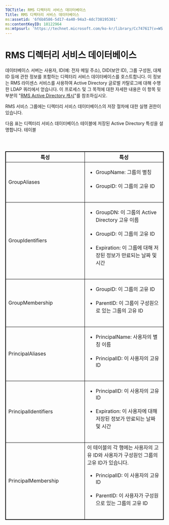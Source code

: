 ```yaml
---
TOCTitle: RMS 디렉터리 서비스 데이터베이스
Title: RMS 디렉터리 서비스 데이터베이스
ms:assetid: '6f6b8586-5d17-4a40-94a3-4dc738195301'
ms:contentKeyID: 18122964
ms:mtpsurl: 'https://technet.microsoft.com/ko-kr/library/Cc747617(v=WS.10)'
---
```


RMS 디렉터리 서비스 데이터베이스
================================

데이터베이스 서버는 사용자, ID(예: 전자 메일 주소), DID(보안 ID), 그룹 구성원, 대체 ID 등에 관한 정보를 포함하는 디렉터리 서비스 데이터베이스를 호스트합니다. 이 정보는 RMS 라이센스 서비스를 사용하여 Active Directory 글로벌 카탈로그에 대해 수행한 LDAP 쿼리에서 얻습니다. 이 프로세스 및 그 목적에 대한 자세한 내용은 이 항목 뒷부분의 "[RMS Active Directory 캐시](https://technet.microsoft.com/c721a2eb-2fe9-4346-b426-3cc169b97265)"를 참조하십시오.

RMS 서비스 그룹에는 디렉터리 서비스 데이터베이스의 저장 절차에 대한 실행 권한이 있습니다.

다음 표는 디렉터리 서비스 데이터베이스 테이블에 저장된 Active Directory 특성을 설명합니다. 테이블

###  

 
<table style="border:1px solid black;">
<colgroup>
<col width="50%" />
<col width="50%" />
</colgroup>
<thead>
<tr class="header">
<th style="border:1px solid black;" >특성</th>
<th style="border:1px solid black;" >특성</th>
</tr>
</thead>
<tbody>
<tr class="odd">
<td style="border:1px solid black;">GroupAliases</td>
<td style="border:1px solid black;"><ul>
<li>GroupName: 그룹의 별칭<br />
<br />
</li>
<li>GroupID: 이 그룹의 고유 ID<br />
<br />
</li>
</ul></td>
</tr>
<tr class="even">
<td style="border:1px solid black;">GroupIdentifiers</td>
<td style="border:1px solid black;"><ul>
<li>GroupDN: 이 그룹의 Active Directory 고유 이름<br />
<br />
</li>
<li>GroupID: 이 그룹의 고유 ID<br />
<br />
</li>
<li>Expiration: 이 그룹에 대해 저장된 정보가 만료되는 날짜 및 시간<br />
<br />
</li>
</ul></td>
</tr>
<tr class="odd">
<td style="border:1px solid black;">GroupMembership</td>
<td style="border:1px solid black;"><ul>
<li>GroupID: 이 그룹의 고유 ID<br />
<br />
</li>
<li>ParentID: 이 그룹이 구성원으로 있는 그룹의 고유 ID<br />
<br />
</li>
</ul></td>
</tr>
<tr class="even">
<td style="border:1px solid black;">PrincipalAliases</td>
<td style="border:1px solid black;"><ul>
<li>PrincipalName: 사용자의 별칭 이름<br />
<br />
</li>
<li>PrincipalID: 이 사용자의 고유 ID<br />
<br />
</li>
</ul></td>
</tr>
<tr class="odd">
<td style="border:1px solid black;">PrincipalIdentifiers</td>
<td style="border:1px solid black;"><ul>
<li>PrincipalID: 이 사용자의 고유 ID<br />
<br />
</li>
<li>Expiration: 이 사용자에 대해 저장된 정보가 만료되는 날짜 및 시간<br />
<br />
</li>
</ul></td>
</tr>
<tr class="even">
<td style="border:1px solid black;">PrincipalMembership</td>
<td style="border:1px solid black;">이 테이블의 각 행에는 사용자의 고유 ID와 사용자가 구성원인 그룹의 고유 ID가 있습니다.
<ul>
<li>PrincipalID: 이 사용자의 고유 ID<br />
<br />
</li>
<li>ParentID: 이 사용자가 구성원으로 있는 그룹의 고유 ID<br />
<br />
</li>
</ul></td>
</tr>
</tbody>
</table>
